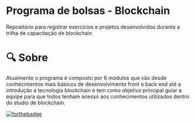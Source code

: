 

# Programa de bolsas - Blockchain
Repositorio para registrar exercicios e projetos desenvolvidos durante a trilha de capacitação de blockchain

# :mag: Sobre 
Atualmente o programa é composto por 6 módulos que vão desde conhecimentos mais básicos de desenvolvimento front e back end até a introdução a tecnologia blockchain e tem como objetivo principal guiar a equipe para que todos tenham acesso aos conhecimentos utilizados dentro do studio de blockchain.



[![forthebadge](https://forthebadge.com/images/badges/built-with-love.svg)](https://forthebadge.com)


